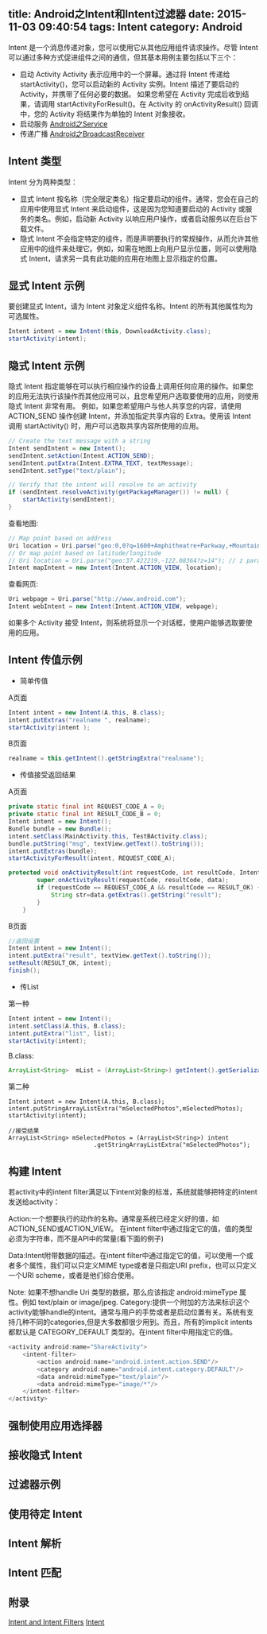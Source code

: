 title: Android之Intent和Intent过滤器
date: 2015-11-03 09:40:54
tags: Intent
category: Android
---
Intent 是一个消息传递对象，您可以使用它从其他应用组件请求操作。尽管 Intent 可以通过多种方式促进组件之间的通信，但其基本用例主要包括以下三个：
* 启动 Activity
 Activity 表示应用中的一个屏幕。通过将 Intent 传递给 startActivity()，您可以启动新的 Activity 实例。Intent 描述了要启动的 Activity，并携带了任何必要的数据。
如果您希望在 Activity 完成后收到结果，请调用 startActivityForResult()。在 Activity 的 onActivityResult() 回调中，您的 Activity 将结果作为单独的 Intent 对象接收。
* 启动服务
[Android之Service](http://wuxiaolong.github.io/2015/11/02/service/)
* 传递广播
[Android之BroadcastReceiver](http://wuxiaolong.github.io/2015/11/03/BroadcastReceiver/)
<!--more-->

## Intent 类型
Intent 分为两种类型：

* 显式 Intent 
按名称（完全限定类名）指定要启动的组件。通常，您会在自己的应用中使用显式 Intent 来启动组件，这是因为您知道要启动的 Activity 或服务的类名。例如，启动新 Activity 以响应用户操作，或者启动服务以在后台下载文件。
* 隐式 Intent
不会指定特定的组件，而是声明要执行的常规操作，从而允许其他应用中的组件来处理它。例如，如需在地图上向用户显示位置，则可以使用隐式 Intent，请求另一具有此功能的应用在地图上显示指定的位置。

## 显式 Intent 示例
要创建显式 Intent，请为 Intent 对象定义组件名称。Intent 的所有其他属性均为可选属性。
```java
Intent intent = new Intent(this, DownloadActivity.class);
startActivity(intent);
```

## 隐式 Intent 示例
隐式 Intent 指定能够在可以执行相应操作的设备上调用任何应用的操作。如果您的应用无法执行该操作而其他应用可以，且您希望用户选取要使用的应用，则使用隐式 Intent 非常有用。
例如，如果您希望用户与他人共享您的内容，请使用 ACTION_SEND 操作创建 Intent，并添加指定共享内容的 Extra。使用该 Intent 调用 startActivity() 时，用户可以选取共享内容所使用的应用。
```java
// Create the text message with a string
Intent sendIntent = new Intent();
sendIntent.setAction(Intent.ACTION_SEND);
sendIntent.putExtra(Intent.EXTRA_TEXT, textMessage);
sendIntent.setType("text/plain");

// Verify that the intent will resolve to an activity
if (sendIntent.resolveActivity(getPackageManager()) != null) {
    startActivity(sendIntent);
}
```
查看地图:
```java
// Map point based on address
Uri location = Uri.parse("geo:0,0?q=1600+Amphitheatre+Parkway,+Mountain+View,+California");
// Or map point based on latitude/longitude
// Uri location = Uri.parse("geo:37.422219,-122.08364?z=14"); // z param is zoom level
Intent mapIntent = new Intent(Intent.ACTION_VIEW, location);
```
查看网页:
```java
Uri webpage = Uri.parse("http://www.android.com");
Intent webIntent = new Intent(Intent.ACTION_VIEW, webpage);
```
如果多个 Activity 接受 Intent，则系统将显示一个对话框，使用户能够选取要使用的应用。

## Intent 传值示例

* 简单传值

A页面
```java
Intent intent = new Intent(A.this, B.class);
intent.putExtras("realname ", realname);
startActivity(intent );
```

B页面
```java
realname = this.getIntent().getStringExtra("realname");
```

* 传值接受返回结果

A页面
```java
private static final int REQUEST_CODE_A = 0;
private static final int RESULT_CODE_B = 0;
Intent intent = new Intent();
Bundle bundle = new Bundle();
intent.setClass(MainActivity.this, TestBActivity.class);
bundle.putString("msg", textView.getText().toString());
intent.putExtras(bundle);
startActivityForResult(intent, REQUEST_CODE_A);

protected void onActivityResult(int requestCode, int resultCode, Intent data) {
		super.onActivityResult(requestCode, resultCode, data);
		if (requestCode == REQUEST_CODE_A && resultCode == RESULT_OK) {
			String str=data.getExtras().getString("result");
		}
	}
```

B页面
```java
//返回设置
Intent intent = new Intent();
intent.putExtra("result", textView.getText().toString());
setResult(RESULT_OK, intent);
finish();
```

* 传List

第一种
```java
Intent intent = new Intent();
intent.setClass(A.this, B.class);
intent.putExtra("list", list);
startActivity(intent);
```
B.class:
```java
ArrayList<String>  mList = (ArrayList<String>) getIntent().getSerializableExtra("list");
```
第二种
```
Intent intent = new Intent(A.this, B.class);
intent.putStringArrayListExtra("mSelectedPhotos",mSelectedPhotos);
startActivity(intent);
					
//接受结果					
ArrayList<String> mSelectedPhotos = (ArrayList<String>) intent
						.getStringArrayListExtra("mSelectedPhotos");

```
## 构建 Intent
若activity中的intent filter满足以下intent对象的标准，系统就能够把特定的intent发送给activity：

Action:一个想要执行的动作的名称。通常是系统已经定义好的值，如ACTION_SEND或ACTION_VIEW。 在intent filter中通过<action>指定它的值，值的类型必须为字符串，而不是API中的常量(看下面的例子)

Data:Intent附带数据的描述。在intent filter中通过<data>指定它的值，可以使用一个或者多个属性，我们可以只定义MIME type或者是只指定URI prefix，也可以只定义一个URI scheme，或者是他们综合使用。

Note: 如果不想handle Uri 类型的数据，那么应该指定 android:mimeType 属性。例如 text/plain or image/jpeg.
Category:提供一个附加的方法来标识这个activity能够handle的intent。通常与用户的手势或者是启动位置有关。系统有支持几种不同的categories,但是大多数都很少用到。而且，所有的implicit intents都默认是 CATEGORY_DEFAULT 类型的。在intent filter中用<category>指定它的值。
```js
<activity android:name="ShareActivity">
    <intent-filter>
        <action android:name="android.intent.action.SEND"/>
        <category android:name="android.intent.category.DEFAULT"/>
        <data android:mimeType="text/plain"/>
        <data android:mimeType="image/*"/>
    </intent-filter>
</activity>
```
## 强制使用应用选择器
## 接收隐式 Intent
## 过滤器示例
## 使用待定 Intent
## Intent 解析
## Intent 匹配
## 附录
[Intent and Intent Filters](https://developer.android.com/intl/zh-cn/guide/components/intents-filters.html)
[Intent](http://hukai.me/android-training-course-in-chinese/basics/intents/sending.html)